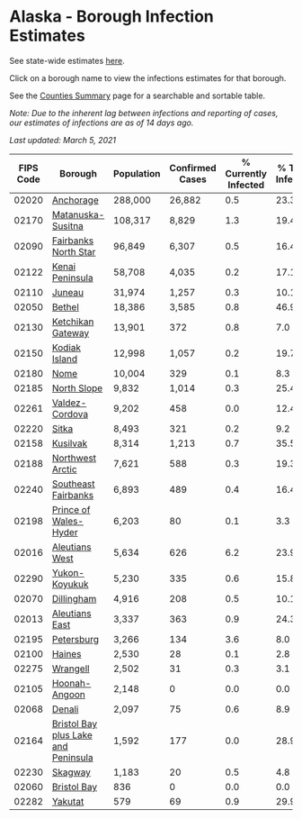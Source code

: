 # Alaska - Borough Infection Estimates

See state-wide estimates [here](/infections/us-ak).

Click on a borough name to view the infections estimates for that borough.

See the [Counties Summary](/infections/summary-counties) page for a searchable and sortable table.

*Note: Due to the inherent lag between infections and reporting of cases, our estimates of infections are as of 14 days ago.*

*Last updated: March 5, 2021*

|   FIPS Code |                                                                    Borough |   Population |   Confirmed Cases |   % Currently Infected |   % Total Infected |
|-------------|----------------------------------------------------------------------------|--------------|-------------------|------------------------|--------------------|
|       02020 |                                                     [Anchorage](anchorage) |      288,000 |            26,882 |                    0.5 |               23.3 |
|       02170 |                                     [Matanuska-Susitna](matanuska-susitna) |      108,317 |             8,829 |                    1.3 |               19.4 |
|       02090 |                               [Fairbanks North Star](fairbanks-north-star) |       96,849 |             6,307 |                    0.5 |               16.4 |
|       02122 |                                         [Kenai Peninsula](kenai-peninsula) |       58,708 |             4,035 |                    0.2 |               17.1 |
|       02110 |                                                           [Juneau](juneau) |       31,974 |             1,257 |                    0.3 |               10.1 |
|       02050 |                                                           [Bethel](bethel) |       18,386 |             3,585 |                    0.8 |               46.9 |
|       02130 |                                     [Ketchikan Gateway](ketchikan-gateway) |       13,901 |               372 |                    0.8 |                7.0 |
|       02150 |                                             [Kodiak Island](kodiak-island) |       12,998 |             1,057 |                    0.2 |               19.7 |
|       02180 |                                                               [Nome](nome) |       10,004 |               329 |                    0.1 |                8.3 |
|       02185 |                                                 [North Slope](north-slope) |        9,832 |             1,014 |                    0.3 |               25.4 |
|       02261 |                                           [Valdez-Cordova](valdez-cordova) |        9,202 |               458 |                    0.0 |               12.4 |
|       02220 |                                                             [Sitka](sitka) |        8,493 |               321 |                    0.2 |                9.2 |
|       02158 |                                                       [Kusilvak](kusilvak) |        8,314 |             1,213 |                    0.7 |               35.5 |
|       02188 |                                       [Northwest Arctic](northwest-arctic) |        7,621 |               588 |                    0.3 |               19.3 |
|       02240 |                                 [Southeast Fairbanks](southeast-fairbanks) |        6,893 |               489 |                    0.4 |               16.4 |
|       02198 |                             [Prince of Wales-Hyder](prince-of-wales-hyder) |        6,203 |                80 |                    0.1 |                3.3 |
|       02016 |                                           [Aleutians West](aleutians-west) |        5,634 |               626 |                    6.2 |               23.9 |
|       02290 |                                             [Yukon-Koyukuk](yukon-koyukuk) |        5,230 |               335 |                    0.6 |               15.8 |
|       02070 |                                                   [Dillingham](dillingham) |        4,916 |               208 |                    0.5 |               10.1 |
|       02013 |                                           [Aleutians East](aleutians-east) |        3,337 |               363 |                    0.9 |               24.3 |
|       02195 |                                                   [Petersburg](petersburg) |        3,266 |               134 |                    3.6 |                8.0 |
|       02100 |                                                           [Haines](haines) |        2,530 |                28 |                    0.1 |                2.8 |
|       02275 |                                                       [Wrangell](wrangell) |        2,502 |                31 |                    0.3 |                3.1 |
|       02105 |                                             [Hoonah-Angoon](hoonah-angoon) |        2,148 |                 0 |                    0.0 |                0.0 |
|       02068 |                                                           [Denali](denali) |        2,097 |                75 |                    0.6 |                8.9 |
|       02164 | [Bristol Bay plus Lake and Peninsula](bristol-bay-plus-lake-and-peninsula) |        1,592 |               177 |                    0.0 |               28.9 |
|       02230 |                                                         [Skagway](skagway) |        1,183 |                20 |                    0.5 |                4.8 |
|       02060 |                                                 [Bristol Bay](bristol-bay) |          836 |                 0 |                    0.0 |                0.0 |
|       02282 |                                                         [Yakutat](yakutat) |          579 |                69 |                    0.9 |               29.9 |
